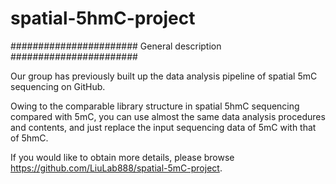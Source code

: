 # spatial-5hmC-project
####################### General description #######################

Our group has previously built up the data analysis pipeline of spatial 5mC sequencing on GitHub.

Owing to the comparable library structure in spatial 5hmC sequencing compared with 5mC, you can use almost the same data analysis procedures and contents, and just replace the input sequencing data of 5mC with that of 5hmC. 

If you would like to obtain more details, please browse https://github.com/LiuLab888/spatial-5mC-project.
